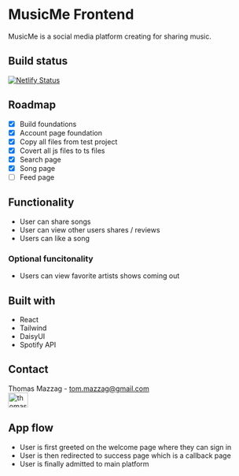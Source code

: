 # MusicMe Frontend

MusicMe is a social media platform creating for sharing music. 

## Build status

[![Netlify Status](https://api.netlify.com/api/v1/badges/11f2eb04-ba01-4a40-97af-abde670b7dcd/deploy-status)](https://app.netlify.com/sites/music-me-app/deploys)

## Roadmap

- [x] Build foundations
- [x] Account page foundation
- [x] Copy all files from test project
- [x] Covert all js files to ts files
- [x] Search page
- [x] Song page
- [ ] Feed page

## Functionality

- User can share songs
- User can view other users shares / reviews
- Users can like a song

### Optional funcitonality

- Users can view favorite artists shows coming out

## Built with

- React
- Tailwind
- DaisyUI
- Spotify API

## Contact 

Thomas Mazzag - tom.mazzag@gmail.com
<br>
<a href="https://linkedin.com/in/thomas-mazzag" target="blank"><img align="center" src="https://raw.githubusercontent.com/rahuldkjain/github-profile-readme-generator/master/src/images/icons/Social/linked-in-alt.svg" alt="thomas-mazzag" height="30" width="40" /></a>

## App flow

- User is first greeted on the welcome page where they can sign in
- User is then redirected to success page which is a callback page
- User is finally admitted to main platform

